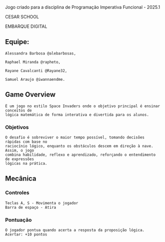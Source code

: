 Jogo criado para a disciplina de Programação Imperativa Funcional - 2025.1

CESAR SCHOOL

EMBARQUE DIGITAL

## Equipe:

    Alessandra Barbosa @alebarbosas,

    Raphael Miranda @rapheto,

    Rayane Cavalcanti @Rayane32,
    
    Samuel Araujo @iwannaendme.


## Game Overview
    É um jogo no estilo Space Invaders onde o objetivo principal é ensinar conceitos de
    lógica matemática de forma interativa e divertida para os alunos.


### Objetivos
    O desafio é sobreviver o maior tempo possível, tomando decisões rápidas com base no
    raciocínio lógico, enquanto os obstáculos descem em direção à nave. Assim, o jogo
    combina habilidade, reflexo e aprendizado, reforçando o entendimento de expressões
    lógicas na prática.

## Mecânica


### Controles
    Teclas A, S - Movimenta o jogador
    Barra de espaço - Atira


### Pontuação
    O jogador pontua quando acerta a resposta da proposição lógica.
    Acertar: +10 pontos